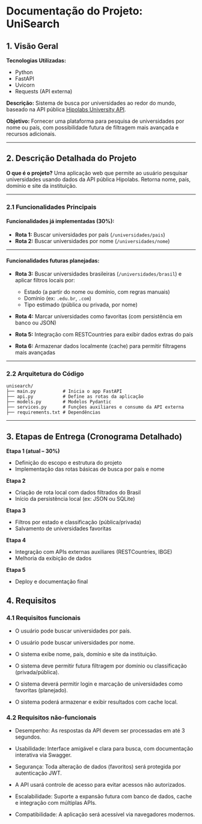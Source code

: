 # Documentação do Projeto: UniSearch

## 1. Visão Geral

**Tecnologias Utilizadas:**

* Python
* FastAPI
* Uvicorn
* Requests (API externa)

**Descrição:**
Sistema de busca por universidades ao redor do mundo, baseado na API pública [Hipolabs University API](http://universities.hipolabs.com/).

**Objetivo:**
Fornecer uma plataforma para pesquisa de universidades por nome ou país, com possibilidade futura de filtragem mais avançada e recursos adicionais.

---

## 2. Descrição Detalhada do Projeto

**O que é o projeto?**
Uma aplicação web que permite ao usuário pesquisar universidades usando dados da API pública Hipolabs. Retorna nome, país, domínio e site da instituição.

---

### 2.1 Funcionalidades Principais

#### Funcionalidades já implementadas (30%):

* **Rota 1:** Buscar universidades por país (`/universidades/pais`)
* **Rota 2:** Buscar universidades por nome (`/universidades/nome`)

---

#### Funcionalidades futuras planejadas:

* **Rota 3:** Buscar universidades brasileiras (`/universidades/brasil`) e aplicar filtros locais por:

  * Estado (a partir do nome ou domínio, com regras manuais)
  * Domínio (ex: `.edu.br`, `.com`)
  * Tipo estimado (pública ou privada, por nome)
* **Rota 4:** Marcar universidades como favoritas (com persistência em banco ou JSON)
* **Rota 5:** Integração com RESTCountries para exibir dados extras do país
* **Rota 6:** Armazenar dados localmente (cache) para permitir filtragens mais avançadas

---

### 2.2 Arquitetura do Código

```
unisearch/
├── main.py          # Inicia o app FastAPI
├── api.py           # Define as rotas da aplicação
├── models.py        # Modelos Pydantic
├── services.py      # Funções auxiliares e consumo da API externa
├── requirements.txt # Dependências
```

---

## 3. Etapas de Entrega (Cronograma Detalhado)

**Etapa 1 (atual – 30%)**

* Definição do escopo e estrutura do projeto
* Implementação das rotas básicas de busca por país e nome

**Etapa 2**

* Criação de rota local com dados filtrados do Brasil
* Início da persistência local (ex: JSON ou SQLite)

**Etapa 3**

* Filtros por estado e classificação (pública/privada)
* Salvamento de universidades favoritas

**Etapa 4**

* Integração com APIs externas auxiliares (RESTCountries, IBGE)
* Melhoria da exibição de dados

**Etapa 5**

* Deploy e documentação final

## 4. Requisitos

### 4.1 Requisitos funcionais

* O usuário pode buscar universidades por país.


* O usuário pode buscar universidades por nome.


* O sistema exibe nome, país, domínio e site da instituição.


* O sistema deve permitir futura filtragem por domínio ou classificação (privada/pública).


* O sistema deverá permitir login e marcação de universidades como favoritas (planejado).


* O sistema poderá armazenar e exibir resultados com cache local.

### 4.2 Requisitos não-funcionais
* Desempenho: As respostas da API devem ser processadas em até 3 segundos.


* Usabilidade: Interface amigável e clara para busca, com documentação interativa via Swagger.


* Segurança: Toda alteração de dados (favoritos) será protegida por autenticação JWT.


* A API usará controle de acesso para evitar acessos não autorizados.


* Escalabilidade: Suporte a expansão futura com banco de dados, cache e integração com múltiplas APIs.


* Compatibilidade: A aplicação será acessível via navegadores modernos.
